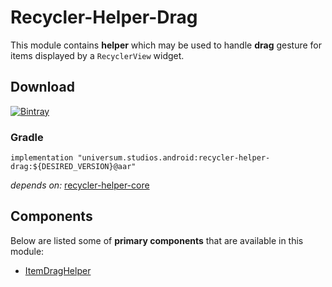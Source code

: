 Recycler-Helper-Drag
===============

This module contains **helper** which may be used to handle **drag** gesture for items displayed by
a `RecyclerView` widget.

## Download ##
[![Bintray](https://api.bintray.com/packages/universum-studios/android/universum.studios.android%3Arecycler/images/download.svg)](https://bintray.com/universum-studios/android/universum.studios.android%3Arecycler/_latestVersion)

### Gradle ###

    implementation "universum.studios.android:recycler-helper-drag:${DESIRED_VERSION}@aar"

_depends on:_
[recycler-helper-core](https://github.com/universum-studios/android_recycler/tree/master/library-helper-core)

## Components ##

Below are listed some of **primary components** that are available in this module:

- [ItemDragHelper](https://github.com/universum-studios/android_recycler/tree/master/library-helper-drag/src/main/java/universum/studios/android/recycler/helper/ItemDragHelper.java)
